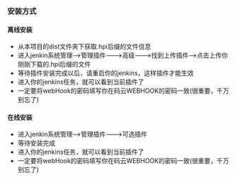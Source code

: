 ### 安装方式

#### 离线安装
- 从本项目的dist文件夹下获取.hpi后缀的文件信息
- 进入jenkin系统管理-->管理插件--->高级--->找到上传插件-->点击上传你刚刚下载的.hpi后缀的文件
- 等待插件安装完成以后，请重启你的jenkins，这样插件才能生效
- 进入你的jenkins任务，就可以看到当前插件了
- 一定要将webHook的密码填写你在码云WEBHOOK的密码一致(很重要，千万别忘了)

#### 在线安装
- 进入jenkin系统管理-->管理插件--->可选插件
- 等待安装完成
- 进入你的jenkins任务，就可以看到当前插件了
- 一定要将webHook的密码填写你在码云WEBHOOK的密码一致(很重要，千万别忘了)